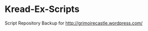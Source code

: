 Kread-Ex-Scripts
================

Script Repository Backup for http://grimoirecastle.wordpress.com/
